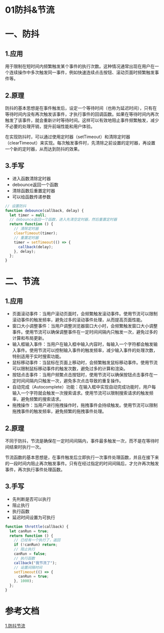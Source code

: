 # 01防抖&节流

# 一、防抖

## 1.应用

用于限制在短时间内频繁触发某个事件的执行次数。这种情况通常出现在用户在一个连续操作中多次触发同一事件，例如快速连续点击按钮、滚动页面时频繁触发事件等。

## 2.原理

防抖的基本思想是在事件触发后，设定一个等待时间（也称为延迟时间），只有在等待时间内没有再次触发该事件，才执行事件的回调函数。如果在等待时间内再次触发了该事件，就会重新计时等待时间。这样可以有效地阻止事件频繁触发，减少不必要的处理开销，提升前端性能和用户体验。

在实现防抖时，可以通过使用定时器（setTimeout）和清除定时器（clearTimeout）来实现。每次触发事件时，先清除之前设置的定时器，再设置一个新的定时器，从而达到防抖的效果。

## 3.手写

- 进入函数清除定时器
- debounce返回一个函数
- 清除函数后重置定时器
- 可以给函数传递参数

```js
// 设置防抖
function debounce(callback, delay) {
  let timer = null;
  // debounce返回一个函数，进入先清空定时器，然后重置定时器
  return function () {
    // 清除定时器
    clearTimeout(timer);
    // 重置定时器
    timer = setTimeout(() => {
      callback(delay);
    }, delay);
  };
}
```

# 二、节流

## 1.应用

- 页面滚动事件：当用户滚动页面时，会频繁触发滚动事件。使用节流可以限制滚动事件的触发频率，避免过多的滚动事件处理，从而提高页面性能。
- 窗口大小调整事件：当用户调整浏览器窗口大小时，会频繁触发窗口大小调整事件。使用节流可以确保调整事件在一定时间间隔内只触发一次，避免过多的计算和布局更新。
- 输入框输入事件：当用户在输入框中输入内容时，每输入一个字符都会触发输入事件。使用节流可以控制输入事件的触发频率，减少输入事件的处理次数，特别适用于实时搜索功能。
- 鼠标移动事件：当鼠标在页面上移动时，会频繁触发鼠标移动事件。使用节流可以限制鼠标移动事件的触发次数，避免过多的计算和渲染。
- 按钮点击事件：当用户频繁点击按钮时，使用节流可以确保按钮点击事件在一定时间间隔内只触发一次，避免多次点击导致的重复操作。
- 自动完成（Autocomplete）功能：在输入框中实现自动完成功能时，用户每输入一个字符就会触发一次搜索请求。使用节流可以限制搜索请求的触发频率，避免频繁的搜索请求。
- 拖拽操作：当用户进行拖拽操作时，拖拽事件会持续触发。使用节流可以限制拖拽事件的触发频率，避免频繁的拖拽事件处理。

## 2.原理

不同于防抖，节流是确保在一定时间间隔内，事件最多触发一次，而不是在等待时间结束时执行一次。

节流函数的基本思想是，在事件触发后立即执行一次事件处理函数，并且在接下来的一段时间内阻止再次触发事件。只有在经过指定的时间间隔后，才允许再次触发事件，再次执行事件处理函数。

## 3.手写

+ 先判断是否可以执行
+ 阻止执行
+ 执行函数
+ 延迟时间设置为可执行

```js
function throttle(callback) {
  let canRun = true;
  return function () {
    // 已经有一个执行了，返回
    if (!canRun) return;
    // 阻止执行
    canRun = false;
    // 执行函数
    callback("我节流了");
    // 设置间隔时间
    setTimeout(() => {
      canRun = true;
    }, 1000);
  };
}
```

# 参考文档

[1.防抖节流](https://juejin.cn/post/6844903795420299278?searchId=20230724101944481221A684A88D8B7900#heading-2)

